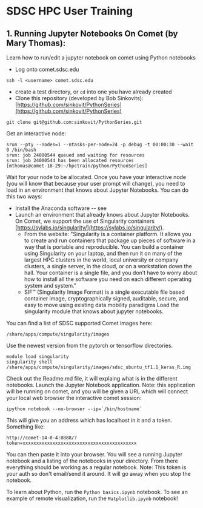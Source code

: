 # SDSC HPC User Training
 
## 1. Running Jupyter Notebooks On Comet (by Mary Thomas): 
Learn how to run/edit a jupyter notebook on comet using Python notebooks 

* Log onto comet.sdsc.edu  
```
ssh -l <username> comet.sdsc.edu
```

* create a test directory, or ```cd``` into one you have already created
* Clone this repository (developed by Bob Sinkovits):   [https://github.com/sinkovit/PythonSeries](https://github.com/sinkovit/PythonSeries)
```
git clone git@github.com:sinkovit/PythonSeries.git
```

Get an interactive node:
```
srun --pty --nodes=1 --ntasks-per-node=24 -p debug -t 00:00:30 --wait 0 /bin/bash
srun: job 24000544 queued and waiting for resources
srun: job 24000544 has been allocated resources
[mthomas@comet-18-29:~/hpctrain/python/PythonSeries] 
```
Wait for your node to be allocated. Once you have your interactive node (you will know that because your user prompt will change), you need to load in an environment that knows about Jupyter Notebooks. You can do this two ways:
* Install the Anaconda software -- see []()
* Launch an environment that already knows about Jupyter Notebooks.
On Comet, we support the use of Singularity containers [https://sylabs.io/singularity/](https://sylabs.io/singularity/).
   * From the website: "Singularity is a container platform. It allows you to create and run containers that package up pieces of software in a way that is portable and reproducible. You can build a container using Singularity on your laptop, and then run it on many of the largest HPC clusters in the world, local university or company clusters, a single server, in the cloud, or on a workstation down the hall. Your container is a single file, and you don’t have to worry about how to install all the software you need on each different operating system and system."
   * SIF™ (Singularity Image Format) is a single executable file based container image, cryptographically signed, auditable, secure, and easy to move using existing data mobility paradigms
Load the singularity module that knows about jupyter notebooks.


You can find a list of SDSC supported Comet images here:
```
/share/apps/compute/singularity/images
```
Use the newest version from the pytorch or tensorflow directories.
```
module load singularity
singularity shell /share/apps/compute/singularity/images/sdsc_ubuntu_tf1.1_keras_R.img
```
Check out the Readme.md file, it will explaing what is in the different notebooks.
Launch the Jupyter Notebook application. 
Note: this application will be running on comet, and you will be given a URL which will connect your local web browser the interactive comet session:
```
ipython notebook --no-browser --ip=`/bin/hostname`
```
This will give you an address which has localhost in it and a token. Something
like:
```
http://comet-14-0-4:8888/?token=xxxxxxxxxxxxxxxxxxxxxxxxxxxxxxxxxxxxxxxxxx
```
You can then paste it into your browser. You will see a running Jupyter
notebook and a listing of the notebooks in your directory. From there everything should be working as a regular notebook.
Note: This token is your auth so don't email/send it around. It will go away when you stop the notebook. 

To learn about Python, run the ```Python basics.ipynb```   notebook.
To see an example of remote visualization, run the  ```Matplotlib.ipynb```  notebook!


